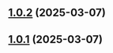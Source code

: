 ## [1.0.2](https://github.com/JayVee-Digital-Labs/jvdl-design-system/compare/v1.0.0...v1.0.2) (2025-03-07)



## [1.0.1](https://github.com/JayVee-Digital-Labs/jvdl-design-system/compare/v1.0.0...v1.0.1) (2025-03-07)




